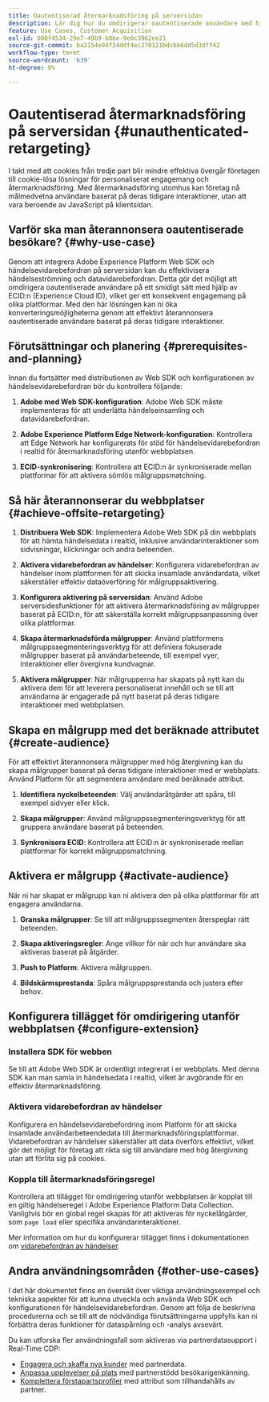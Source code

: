```yaml
---
title: Oautentiserad återmarknadsföring på serversidan
description: Lär dig hur du omdirigerar oautentiserade användare med hjälp av ECID
feature: Use Cases, Customer Acquisition
exl-id: 008f4534-29e7-49b9-b0be-9e0c3962ee21
source-git-commit: ba2154e84f24ddf4ec270121bdcbb6dd5d3dff42
workflow-type: tm+mt
source-wordcount: '639'
ht-degree: 0%

---
```


# Oautentiserad återmarknadsföring på serversidan {#unauthenticated-retargeting}

I takt med att cookies från tredje part blir mindre effektiva övergår företagen till cookie-lösa lösningar för personaliserat engagemang och återmarknadsföring. Med återmarknadsföring utomhus kan företag nå målmedvetna användare baserat på deras tidigare interaktioner, utan att vara beroende av JavaScript på klientsidan.

## Varför ska man återannonsera oautentiserade besökare? {#why-use-case}

Genom att integrera Adobe Experience Platform Web SDK och händelsevidarebefordran på serversidan kan du effektivisera händelseströmning och datavidarebefordran. Detta gör det möjligt att omdirigera oautentiserade användare på ett smidigt sätt med hjälp av ECID:n (Experience Cloud ID), vilket ger ett konsekvent engagemang på olika plattformar. Med den här lösningen kan ni öka konverteringsmöjligheterna genom att effektivt återannonsera oautentiserade användare baserat på deras tidigare interaktioner.

## Förutsättningar och planering {#prerequisites-and-planning}

Innan du fortsätter med distributionen av Web SDK och konfigurationen av händelsevidarebefordran bör du kontrollera följande:

1. **Adobe med Web SDK-konfiguration**: Adobe Web SDK måste implementeras för att underlätta händelseinsamling och datavidarebefordran.

2. **Adobe Experience Platform Edge Network-konfiguration**: Kontrollera att Edge Network har konfigurerats för stöd för händelsevidarebefordran i realtid för återmarknadsföring utanför webbplatsen.

3. **ECID-synkronisering**: Kontrollera att ECID:n är synkroniserade mellan plattformar för att aktivera sömlös målgruppsmatchning.

## Så här återannonserar du webbplatser {#achieve-offsite-retargeting}

1. **Distribuera Web SDK**: Implementera Adobe Web SDK på din webbplats för att hämta händelsedata i realtid, inklusive användarinteraktioner som sidvisningar, klickningar och andra beteenden.

2. **Aktivera vidarebefordran av händelser**: Konfigurera vidarebefordran av händelser inom plattformen för att skicka insamlade användardata, vilket säkerställer effektiv dataöverföring för målgruppsaktivering.

3. **Konfigurera aktivering på serversidan**: Använd Adobe serversidesfunktioner för att aktivera återmarknadsföring av målgrupper baserat på ECID:n, för att säkerställa korrekt målgruppsanpassning över olika plattformar.

4. **Skapa återmarknadsförda målgrupper**: Använd plattformens målgruppssegmenteringsverktyg för att definiera fokuserade målgrupper baserat på användarbeteende, till exempel vyer, interaktioner eller övergivna kundvagnar.

5. **Aktivera målgrupper**: När målgrupperna har skapats på nytt kan du aktivera dem för att leverera personaliserat innehåll och se till att användarna är engagerade på nytt baserat på deras tidigare interaktioner med webbplatsen.

## Skapa en målgrupp med det beräknade attributet {#create-audience}

För att effektivt återannonsera målgrupper med hög återgivning kan du skapa målgrupper baserat på deras tidigare interaktioner med er webbplats. Använd Platform för att segmentera användare med beräknade attribut.

1. **Identifiera nyckelbeteenden**: Välj användaråtgärder att spåra, till exempel sidvyer eller klick.

2. **Skapa målgrupper**: Använd målgruppssegmenteringsverktyg för att gruppera användare baserat på beteenden.

3. **Synkronisera ECID**: Kontrollera att ECID:n är synkroniserade mellan plattformar för korrekt målgruppsmatchning.

## Aktivera er målgrupp {#activate-audience}

När ni har skapat er målgrupp kan ni aktivera den på olika plattformar för att engagera användarna.

1. **Granska målgrupper**: Se till att målgruppssegmenten återspeglar rätt beteenden.

2. **Skapa aktiveringsregler**: Ange villkor för när och hur användare ska aktiveras baserat på åtgärder.

3. **Push to Platform**: Aktivera målgruppen.

4. **Bildskärmsprestanda**: Spåra målgruppsprestanda och justera efter behov.

## Konfigurera tillägget för omdirigering utanför webbplatsen {#configure-extension}

### Installera SDK för webben

Se till att Adobe Web SDK är ordentligt integrerat i er webbplats. Med denna SDK kan man samla in händelsedata i realtid, vilket är avgörande för en effektiv återmarknadsföring.

### Aktivera vidarebefordran av händelser

Konfigurera en händelsevidarebefordring inom Platform för att skicka insamlade användarbeteendedata till återmarknadsföringsplattformar. Vidarebefordran av händelser säkerställer att data överförs effektivt, vilket gör det möjligt för företag att rikta sig till användare med hög återgivning utan att förlita sig på cookies.

### Koppla till återmarknadsföringsregel

Kontrollera att tillägget för omdirigering utanför webbplatsen är kopplat till en giltig händelseregel i Adobe Experience Platform Data Collection. Vanligtvis bör en global regel skapas för att aktiveras för nyckelåtgärder, som `page load` eller specifika användarinteraktioner.

Mer information om hur du konfigurerar tillägget finns i dokumentationen om [vidarebefordran av händelser](https://experienceleague.adobe.com/sv/docs/experience-platform/tags/event-forwarding/getting-started).

## Andra användningsområden {#other-use-cases}

I det här dokumentet finns en översikt över viktiga användningsexempel och tekniska aspekter för att kunna utveckla och använda Web SDK och konfigurationen för händelsevidarebefordran. Genom att följa de beskrivna procedurerna och se till att de nödvändiga förutsättningarna uppfylls kan ni förbättra deras funktioner för dataspårning och -analys avsevärt.

Du kan utforska fler användningsfall som aktiveras via partnerdatasupport i Real-Time CDP:

- [Engagera och skaffa nya kunder](./prospecting.md) med partnerdata.
- [Anpassa upplevelser på plats](./offsite-retargeting.md) med partnerstödd besökarigenkänning.
- [Komplettera förstapartsprofiler](./supplement-first-party-profiles.md) med attribut som tillhandahålls av partner.

